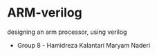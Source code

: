 # ARM-verilog
designing an arm processor, using verilog


- Group 8 -
Hamidreza Kalantari
Maryam Naderi

